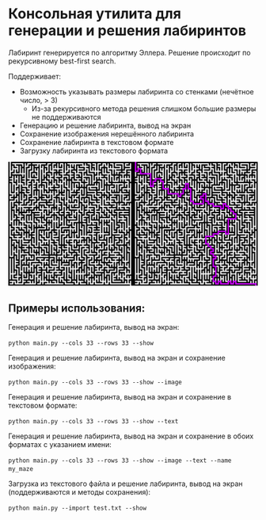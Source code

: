 # Консольная утилита для генерации и решения лабиринтов

Лабиринт генерируется по алгоритму Эллера. Решение происходит по рекурсивному best-first search.

Поддерживает:

- Возможность указывать размеры лабиринта со стенками (нечётное число, > 3)
  - Из-за рекурсивного метода решения слишком большие размеры не поддерживаются
- Генерацию и решение лабиринта, вывод на экран
- Сохранение изображения нерешённого лабиринта
- Сохранение лабиринта в текстовом формате
- Загрузку лабиринта из текстового формата

![](show.png)

## Примеры использования:

Генерация и решение лабиринта, вывод на экран:

`python main.py --cols 33 --rows 33 --show`

Генерация и решение лабиринта, вывод на экран и сохранение изображения:

`python main.py --cols 33 --rows 33 --show --image`

Генерация и решение лабиринта, вывод на экран и сохранение в текстовом формате:

`python main.py --cols 33 --rows 33 --show --text`

Генерация и решение лабиринта, вывод на экран и сохранение в обоих форматах с указанием имени:

`python main.py --cols 33 --rows 33 --show --image --text --name my_maze`

Загрузка из текстового файла и решение лабиринта, вывод на экран (поддерживаются и методы сохранения):

`python main.py --import test.txt --show`
